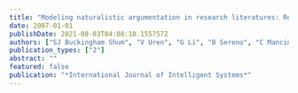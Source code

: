 ```yaml
---
title: "Modeling naturalistic argumentation in research literatures: Representation and interaction design issues"
date: 2007-01-01
publishDate: 2021-08-03T04:08:10.155757Z
authors: ["SJ Buckingham Shum", "V Uren", "G Li", "B Sereno", "C Mancini"]
publication_types: ["2"]
abstract: ""
featured: false
publication: "*International Journal of Intelligent Systems*"
---
```


